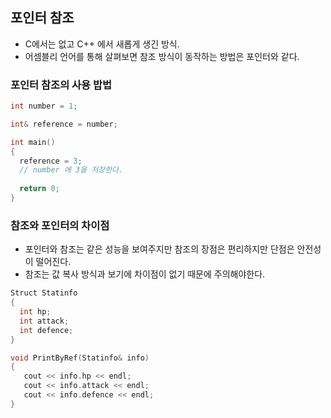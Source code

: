 ## 포인터 참조
- C에서는 없고 C++ 에서 새롭게 생긴 방식.  
- 어셈블리 언어를 통해 살펴보면 참조 방식이 동작하는 방법은 포인터와 같다.

### 포인터 참조의 사용 밥법
```C++
int number = 1;

int& reference = number;

int main()
{
  reference = 3;
  // number 에 3을 저장한다.
  
  return 0;
}

```

### 참조와 포인터의 차이점
- 포인터와 참조는 같은 성능을 보여주지만 참조의 장점은 편리하지만 단점은 안전성이 떨어진다.
- 참조는 값 복사 방식과 보기에 차이점이 없기 때문에 주의해야한다.
```C++
Struct Statinfo
{
  int hp;
  int attack;
  int defence;
}

void PrintByRef(Statinfo& info)
{
   cout << info.hp << endl;
   cout << info.attack << endl;
   cout << info.defence << endl;
}
```
